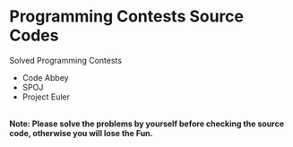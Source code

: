 # Programming Contests Source Codes
Solved Programming Contests<br>
* Code Abbey<br>
* SPOJ<br>
* Project Euler<br><br>

<b>Note: Please solve the problems by yourself before checking the source code, otherwise you will lose the Fun.</b>
